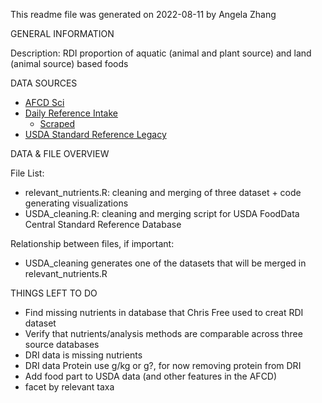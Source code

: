 This readme file was generated on 2022-08-11 by Angela Zhang


GENERAL INFORMATION

Description: RDI proportion of aquatic (animal and plant source) and land (animal source) based foods

DATA SOURCES

- [AFCD Sci](https://github.com/Aquatic-Food-Composition-Database/AFCD ) 
- [Daily Reference Intake](https://github.com/cfree14/nutrient_endowment/blob/b410c3c1cc9269e0268854873d661aeb25986aeb/data/ears/data/raw/recommended_intakes_individuals.pdf) 
    - [Scraped](https://github.com/cfree14/nutrient_endowment/blob/b410c3c1cc9269e0268854873d661aeb25986aeb/data/ears/data/dietary_reference_intake_data.Rds)
- [USDA Standard Reference Legacy](https://fdc.nal.usda.gov/download-datasets.html)

 

DATA & FILE OVERVIEW

File List: 

- relevant_nutrients.R: cleaning and merging of three dataset + code generating visualizations  
- USDA_cleaning.R: cleaning and merging script for USDA FoodData Central Standard Reference Database

Relationship between files, if important: 

- USDA_cleaning generates one of the datasets that will be merged in relevant_nutrients.R


THINGS LEFT TO DO
- Find missing nutrients in database that Chris Free used to creat RDI dataset 
- Verify that nutrients/analysis methods are comparable across three source databases
- DRI data is missing nutrients 
- DRI data Protein use g/kg or g?, for now removing protein from DRI 
- Add food part to USDA data (and other features in the AFCD)
- facet by relevant taxa 
